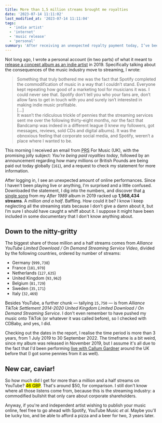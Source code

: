 ```yaml
---
title: More than 1,5 million streams brought me royalties
date: '2023-07-14 11:11:02'
last_modified_at: '2023-07-14 11:11:04'
tags:
  - 'indie artist'
  - 'internet'
  - 'music release'
  - 'personal'
summary: 'After receiving an unexpected royalty payment today, I’ve been reflecting about the music industry, again.'
---
```

Not long ago, I wrote a personal account (in two parts) of what it meant to [release a concept album as an indie artist](/blog/releasing-an-album-as-an-independent-artist-pt1/) in 2019. Specifically talking about the consequences of the music industry move to streaming, I wrote:

> Something that truly bothered me was the fact that Spotify completed the commodification of music in a way that I couldn’t stand. Everyone kept repeating how good of a marketing tool for musicians it was. I could never see that. Spotify don’t tell you who your fans are, don’t allow fans to get in touch with you and surely isn’t interested in making indie music profitable.
> <br>[&hellip;]<br>
> It wasn’t the ridiculous trickle of pennies that the streaming services sent me over the following thirty-eight months, nor the fact that Bandcamp was indeed in a different league (I knew my followers, got messages, reviews, sold CDs and digital albums). It was the obnoxious feeling that corporate social media, and Spotify, weren’t a place where I wanted to be.

This morning I received an email from <abbr title="Performing Right Society">PRS</abbr> For Music (UK), with the promising jolly subject: _You're being paid royalties today_, followed by an announcement regarding how many millions or British Pounds are being paid out today globally (`161`), and a request to check my statement for more information.

After logging in, I see an unexpected amount of online performances. Since I haven't been playing live or anything, I'm surprised and a little confused. Downloaded the statement, I dig into the numbers, and discover that [a single song](https://minutestomidnight.bandcamp.com/track/sachsenhausen) from my _After 1989_ album in 2019 racked up **1,568,434 streams**. A _million and a half_. Baffling. How could it be? I know I keep neglecting all the streaming stats because I don’t give a damn about it, but I’m sure I should have caught a whiff about it. I suppose it might have been included in some documentary that I don't know anything about.

## Down to the nitty-gritty

The biggest share of those million and a half streams comes from _Alliance YouTube Limited Download / On Demand Streaming Service Video_, divided by the following countries, ordered by number of streams:

- Germany (`999,738`)
- France (`181,979`)
- Netherlands (`127,635`)
- United Kingdom (`93,962`)
- Belgium (`81,729`)
- Sweden (`35,171`)
- Italy (`32,469`)

Besides YouTube, a further chunk — tallying `15,750` — is from _Alliance TikTok Settlement 2014-2020 United Kingdom Limited Download / On Demand Streaming Service_. I don't even remember to have pushed my music onto TikTok (or whatever it was called before), so I checked with CDBaby, and yes, I did.

Checking out the dates in the report, I realise the time period is more than 3 years, from 1 July 2019 to 30 September 2022. The timeframe is a bit weird, since my album was released in November 2019, but I assume it's all due to the fact that I'd been performing [live with Callum Gardner](/blog/live-shows/) around the UK before that (I got some pennies from it as well).

## New car, caviar!

So how much did I get for more than a million and a half streams on YouTube? <mark>46 GBP</mark>. That's around $50, for comparison. I still don't know where all those listens come from, because this is the streaming industry: a commodified bullshit that only care about corporate shareholders.

Anyway, if you're and independent artist wishing to publish your music online, feel free to go ahead with Spotify, YouTube Music _et al_. Maybe you'll be lucky too, and be able to afford a pizza and a beer for two, 3 years later.